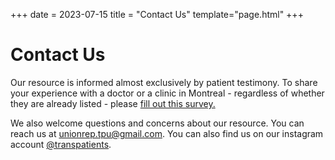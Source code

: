 +++
date = 2023-07-15
title = "Contact Us"
template="page.html"
+++
# Contact Us
Our resource is informed almost exclusively by patient testimony. To share your experience with a doctor or a clinic in Montreal - regardless of whether they are already listed - please [fill out this survey.](https://docs.google.com/forms/d/e/1FAIpQLSehs2T8go-Od06pqdrHiz-mZp9HLIr7ag55DNgOh07PvQO0pQ/viewform?usp=sf_link) 

We also welcome questions and concerns about our resource. You can reach us at unionrep.tpu@gmail.com. You can also find us on our instagram account [@transpatients](instagram.com/transpatients). 

